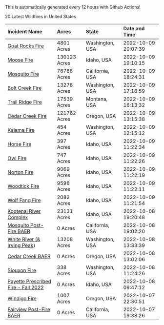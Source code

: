 This is automatically generated every 12 hours with Github Actions!

20 Latest Wildfires in United States

 | Incident Name | Acres | State | Date and Time |
|:---|:---|:---|:---|
| [Goat Rocks Fire](https://inciweb.nwcg.gov/incident/8415/) | 4801 Acres | Washington, USA | 2022-10-09 20:07:39 |
| [Moose Fire](https://inciweb.nwcg.gov/incident/8249/) | 130123 Acres | Idaho, USA | 2022-10-09 19:10:15 |
| [Mosquito Fire](https://inciweb.nwcg.gov/incident/8398/) | 76788 Acres | California, USA | 2022-10-09 18:24:31 |
| [Bolt Creek Fire](https://inciweb.nwcg.gov/incident/8417/) | 13278 Acres | Washington, USA | 2022-10-09 17:16:59 |
| [Trail Ridge Fire](https://inciweb.nwcg.gov/incident/8365/) | 17539 Acres | Montana, USA | 2022-10-09 16:13:32 |
| [Cedar Creek Fire](https://inciweb.nwcg.gov/incident/8307/) | 121762 Acres | Oregon, USA | 2022-10-09 13:15:38 |
| [Kalama Fire](https://inciweb.nwcg.gov/incident/8420/) | 454 Acres | Washington, USA | 2022-10-09 12:15:12 |
| [Horse Fire ](https://inciweb.nwcg.gov/incident/8423/) | 397 Acres | Idaho, USA | 2022-10-09 11:22:34 |
| [Owl Fire](https://inciweb.nwcg.gov/incident/8416/) | 747 Acres | Idaho, USA | 2022-10-09 11:22:26 |
| [Norton Fire](https://inciweb.nwcg.gov/incident/8308/) | 9069 Acres | Idaho, USA | 2022-10-09 11:22:19 |
| [Woodtick Fire](https://inciweb.nwcg.gov/incident/8253/) | 9598 Acres | Idaho, USA | 2022-10-09 11:22:11 |
| [Wolf Fang Fire](https://inciweb.nwcg.gov/incident/8273/) | 2082 Acres | Idaho, USA | 2022-10-09 11:21:54 |
| [Kootenai River Complex ](https://inciweb.nwcg.gov/incident/8378/) | 23131 Acres | Idaho, USA | 2022-10-08 19:20:48 |
| [Mosquito Post-Fire BAER](https://inciweb.nwcg.gov/incident/8430/) | 0 Acres | California, USA | 2022-10-08 19:02:20 |
| [White River (& Irving Peak)](https://inciweb.nwcg.gov/incident/8329/) | 13208 Acres | Washington, USA | 2022-10-08 13:33:39 |
| [Cedar Creek BAER](https://inciweb.nwcg.gov/incident/8434/) | 0 Acres | Oregon, USA | 2022-10-08 13:02:06 |
| [Siouxon Fire](https://inciweb.nwcg.gov/incident/8436/) | 338 Acres | Washington, USA | 2022-10-08 11:24:26 |
| [Payette Prescribed Fire - Fall 2022](https://inciweb.nwcg.gov/incident/8424/) | 0 Acres | Idaho, USA | 2022-10-08 09:47:12 |
| [Windigo Fire](https://inciweb.nwcg.gov/incident/8292/) | 1007 Acres | Oregon, USA | 2022-10-07 22:30:51 |
| [Fairview Post-Fire BAER](https://inciweb.nwcg.gov/incident/8426/) | 0 Acres | California, USA | 2022-10-07 19:38:26 |

